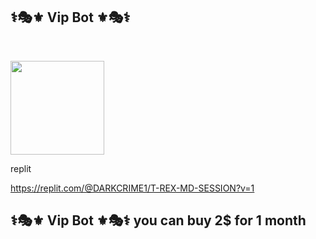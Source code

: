## ⚕️🎭⚜️ Vip Bot ⚜️🎭⚕️


<br><div align="left"><a href="https://dashboard.heroku.com/new?template=https://github.com/Dark-Max-Alpha/vipmaxka.git"><img src="https://i.ibb.co/WPRfjrZ/c6eb7d6b6606.png" width="150" ></a></div>


replit<br>

https://replit.com/@DARKCRIME1/T-REX-MD-SESSION?v=1

## ⚕️🎭⚜️ Vip Bot ⚜️🎭⚕️ you can buy 2$ for 1 month



